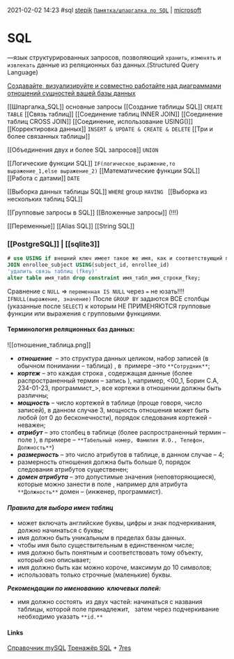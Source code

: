 2021-02-02 14:23
#sql [stepik](https://stepik.org/lesson/297509/step/5?unit=279269 'тренажёр') [`Памятка/шпаргалка по SQL`](https://habr.com/ru/post/564390/ 'habr.com') | [microsoft](https://docs.microsoft.com/ru-RU/sql/t-sql/functions/date-and-time-data-types-and-functions-transact-sql?view=sql-server-2017)
# SQL
—язык структурированных запросов, позволяющий `хранить`, `изменять` и `извлекать` данные из реляционных баз данных.(Structured Query Language)

[Создавайте, визуализируйте и совместно работайте над диаграммами отношений сущностей вашей базы данных](https://drawsql.app/)

[[Шпаргалка_SQL]] основные запросы
[[Создание таблицы SQL]] `CREATE TABLE`
[[Связь таблиц]]
[[Соединение таблиц INNER JOIN]]
[[Соединение таблиц CROSS JOIN]]
[[Соединение, использование USING()]]
[[Корректировка данных]] 				`INSERT & UPDATE & CREATE & DELETE`
[[Три и более связанных таблицы]]

[[Объединения двух и более SQL запросов]] `UNION`

[[Логические функции SQL]] `IF(логическое_выражение,то выражение_1,else выражение_2)`
[[Математические функции SQL]] 
[[Работа с датами]]	`DATE`

[[Выборка данных таблицы SQL]] `WHERE` group `HAVING `
[[Выборка из нескольких таблиц SQL]]

[[Групповые запросы в SQL]]
[[Вложенные запросы]] (!!!)

[[Переменные]]
[[Alias SQL]]
[[String SQL]]

### [[PostgreSQL]] | [[sqlite3]]
```sql
# use USING if внешний ключ имеет такое же имя, как и соответствующий первичный ключ  
JOIN enrollee_subject USING(subject_id, enrollee_id)
'удалить связь таблиц (fkey)'
alter table имя_табл drop constraint имя_табл_имя_строки_fkey;
```
Сравнение с `NULL` => `переменная IS NULL` через `=` не юзать!!!!
```IFNULL(выражение, значение)``` 
После `GROUP BY` задаются ВСЕ столбцы (указанные после `SELECT`) к которым НЕ ПРИМЕНЯЮТСЯ групповые функции или выражения с групповыми функциями.
#### **Терминология реляционных баз данных:**
![[отношение_таблица.png]]
-   _**отношение**_  – это структура данных целиком, набор записей (в обычном понимании – таблица) , в  примере –это `**Сотрудник**`;
-   _**кортеж**_ – это каждая строка , содержащая данные (более распространенный термин – запись ), например, <00_1, Борин С.А, 234-01-23, программист_\>, все кортежи в отношении должны быть различны;
-   _**мощность**_ – число кортежей в таблице (проще говоря, число записей), в данном случае 3, мощность отношения может быть любой (от 0 до бесконечности), порядок следования кортежей - неважен;
-   _**атрибут**_ – это столбец в таблице (более распространенный термин – поле ), в примере – `**Табельный номер, Фамилия И.О., Телефон, Должность**`) 
-   _**размерность**_ – это число атрибутов в таблице, в данном случае – 4;
-   размерность отношения должна быть больше 0, порядок следования атрибутов существенен;
-    _**домен атрибута**_ – это допустимые значения (неповторяющиеся), которые можно занести в поле , например для атрибута `**Должность**` домен – {инженер, программист}.
#### _**Правила для выбора имен таблиц**_
-   может включать английские буквы, цифры и знак подчеркивания, должно начинаться с буквы;
-   имя должно быть уникальным в пределах базы данных.
-   чтобы имя было существительным в единственном числе;
-   имя должно быть понятным и соответствовать тому объекту, который оно описывает;
-   имя должно быть как можно короче, максимум до 10 символов;
-   использовать только строчные (маленькие) буквы.

**_Рекомендации по именованию  ключевых полей:_**
-   имя должно состоять  из двух частей: начинаться с названия таблицы, которой поле принадлежит,   затем через подчеркивание необходимо указать `**id.**`

#### Links
[Справочник mySQL](http://old.code.mu/sql/) 
[Тренажёр SQL](https://sql-academy.org/) + [7res](https://proglib.io/p/7-caytov-dlya-ottachivaniya-navyka-napisaniya-sql-zaprosov-na-2019-2020-g-2019-11-13)